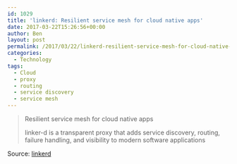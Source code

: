 ```yaml
---
id: 1029
title: 'linkerd: Resilient service mesh for cloud native apps'
date: 2017-03-22T15:26:56+00:00
author: Ben
layout: post
permalink: /2017/03/22/linkerd-resilient-service-mesh-for-cloud-native-apps/
categories:
  - Technology
tags:
  - Cloud
  - proxy
  - routing
  - service discovery
  - service mesh
---
```

> Resilient service mesh for cloud native apps
> 
> linker-d is a transparent proxy that adds service discovery, routing, failure handling, and visibility to modern software applications

Source: [linkerd](https://linkerd.io/)